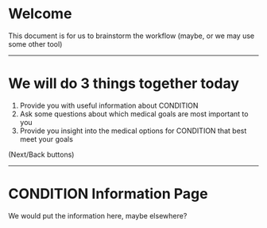 # Welcome

This document is for us to brainstorm the workflow (maybe, or we may use some other tool)

------

# We will do 3 things together today

1. Provide you with useful information about CONDITION
2. Ask some questions about which medical goals are most important to you
3. Provide you insight into the medical options for CONDITION that best meet your goals

(Next/Back buttons)

---

# CONDITION Information Page

We would put the information here, maybe elsewhere?
